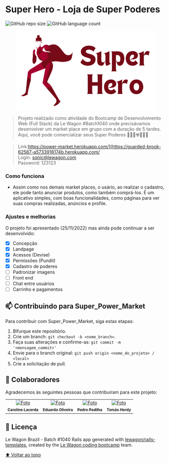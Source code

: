 # Super Hero - Loja de Super Poderes

![GitHub repo size](https://img.shields.io/github/repo-size/duduoliveeira/Super_Power_Market?style=for-the-badge)
![GitHub language count](https://img.shields.io/github/languages/count/duduoliveeira/Super_Power_Market?style=for-the-badge)

<div align="center">
<img src="https://raw.githubusercontent.com/duduoliveeira/Super_Power_Market/master/app/assets/images/superhero.png" alt="logo">
</div>

> Projeto realizado como atividade do Bootcamp de Desenvolvimento Web (Full Stack) da Le Wagon #Batch1040 onde precisávamos desenvolver um market place em grupo com a duração de 5 tardes.<br> Aqui, você pode comercializar seus Super Poderes 🐥🧙‍♂️☢️🦸🦹‍♀️

> Link:https://power-market.herokuapp.com/](https://guarded-brook-62587-a5733918174b.herokuapp.com/ <br>
> Login: sonic@lewagon.com<br>
> Password: 123123 <br>

### Como funciona

- Assim como nos demais market places, o usário, ao realizar o cadastro, ele pode tanto anunciar produtos, como também comprá-los. É um aplicativo simples, com boas funcionalidades, como páginas para ver suas compras realizadas, anúncios e profile.

### Ajustes e melhorias

O projeto foi apresentado (25/11/2022) mas ainda pode continuar a ser desenvolvido:

- [x] Concepção
- [x] Landpage
- [x] Acessos (Devise)
- [x] Permissões (Pundit)
- [x] Cadastro de poderes
- [ ] Padronizar imagens
- [ ] Front end
- [ ] Chat entre usuários
- [ ] Carrinho e pagamentos

## 📫 Contribuindo para Super_Power_Market

Para contribuir com Super_Power_Market, siga estas etapas:

1. Bifurque este repositório.
2. Crie um branch: `git checkout -b <nome_branch>`.
3. Faça suas alterações e confirme-as: `git commit -m '<mensagem_commit>'`
4. Envie para o branch original: `git push origin <nome_do_projeto> / <local>`
5. Crie a solicitação de pull.

## 🤝 Colaboradores

Agradecemos às seguintes pessoas que contribuíram para este projeto:

<table>
  <tr>
    <td align="center">
      <a href="https://github.com/lacerdacaroline">
        <img src="https://avatars.githubusercontent.com/u/105077308?v=4" width="100px;" alt="Foto"/><br>
        <sub>
          <b>Caroline Lacerda</b>
        </sub>
      </a>
    </td>
    <td align="center">
      <a href="https://github.com/duduoliveeira">
        <img src="https://avatars.githubusercontent.com/u/113635762?v=4" width="100px;" alt="Foto"/><br>
        <sub>
          <b>Eduardo Oliveira</b>
        </sub>
      </a>
    </td>
    <td align="center">
      <a href="https://github.com/pedrofonsecapadilha">
        <img src="https://avatars.githubusercontent.com/u/113715845?v=4" width="100px;" alt="Foto"/><br>
        <sub>
          <b>Pedro Padilha</b>
        </sub>
      </a>
    </td>
    <td align="center">
      <a href="https://github.com/tomasherdy">
        <img src="https://avatars.githubusercontent.com/u/115430550?v=4" width="100px;" alt="Foto"/><br>
        <sub>
          <b>Tomás Herdy</b>
        </sub>
      </a>
    </td>
  </tr>
</table>

## 📝 Licença

Le Wagon Brazil - Batch #1040
Rails app generated with [lewagon/rails-templates](https://github.com/lewagon/rails-templates), created by the [Le Wagon coding bootcamp](https://www.lewagon.com) team.

[⬆ Voltar ao topo](#nome-do-projeto)<br>

